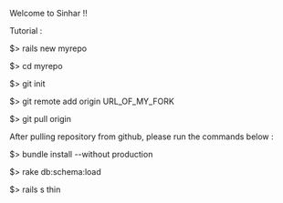 Welcome to Sinhar !!

Tutorial :

$> rails new myrepo

$> cd myrepo

$> git init

$> git remote add origin URL_OF_MY_FORK

$> git pull origin

After pulling repository from github, please run the commands below :

$> bundle install --without production

$> rake db:schema:load

$> rails s thin
